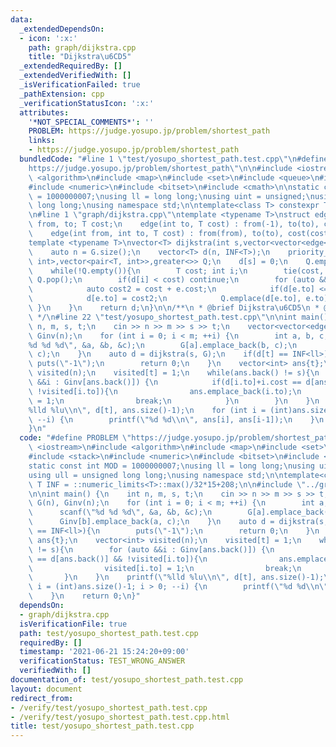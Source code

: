 ```yaml
---
data:
  _extendedDependsOn:
  - icon: ':x:'
    path: graph/dijkstra.cpp
    title: "Dijkstra\u6CD5"
  _extendedRequiredBy: []
  _extendedVerifiedWith: []
  _isVerificationFailed: true
  _pathExtension: cpp
  _verificationStatusIcon: ':x:'
  attributes:
    '*NOT_SPECIAL_COMMENTS*': ''
    PROBLEM: https://judge.yosupo.jp/problem/shortest_path
    links:
    - https://judge.yosupo.jp/problem/shortest_path
  bundledCode: "#line 1 \"test/yosupo_shortest_path.test.cpp\"\n#define PROBLEM \"\
    https://judge.yosupo.jp/problem/shortest_path\"\n\n#include <iostream>\n#include\
    \ <algorithm>\n#include <map>\n#include <set>\n#include <queue>\n#include <stack>\n\
    #include <numeric>\n#include <bitset>\n#include <cmath>\n\nstatic const int MOD\
    \ = 1000000007;\nusing ll = long long;\nusing uint = unsigned;\nusing ull = unsigned\
    \ long long;\nusing namespace std;\n\ntemplate<class T> constexpr T INF = ::numeric_limits<T>::max()/32*15+208;\n\
    \n#line 1 \"graph/dijkstra.cpp\"\ntemplate <typename T>\nstruct edge {\n    int\
    \ from, to; T cost;\n    edge(int to, T cost) : from(-1), to(to), cost(cost) {}\n\
    \    edge(int from, int to, T cost) : from(from), to(to), cost(cost) {}\n};\n\n\
    template <typename T>\nvector<T> dijkstra(int s,vector<vector<edge<T>>> &G){\n\
    \    auto n = G.size();\n    vector<T> d(n, INF<T>);\n    priority_queue<pair<T,\
    \ int>,vector<pair<T, int>>,greater<>> Q;\n    d[s] = 0;\n    Q.emplace(0, s);\n\
    \    while(!Q.empty()){\n        T cost; int i;\n        tie(cost, i) = Q.top();\
    \ Q.pop();\n        if(d[i] < cost) continue;\n        for (auto &&e : G[i]) {\n\
    \            auto cost2 = cost + e.cost;\n            if(d[e.to] <= cost2) continue;\n\
    \            d[e.to] = cost2;\n            Q.emplace(d[e.to], e.to);\n       \
    \ }\n    }\n    return d;\n}\n\n/**\n * @brief Dijkstra\u6CD5\n * @docs _md/dijkstra.md\n\
    \ */\n#line 22 \"test/yosupo_shortest_path.test.cpp\"\n\nint main() {\n    int\
    \ n, m, s, t;\n    cin >> n >> m >> s >> t;\n    vector<vector<edge<ll>>> G(n),\
    \ Ginv(n);\n    for (int i = 0; i < m; ++i) {\n        int a, b, c;\n        scanf(\"\
    %d %d %d\", &a, &b, &c);\n        G[a].emplace_back(b, c);\n        Ginv[b].emplace_back(a,\
    \ c);\n    }\n    auto d = dijkstra(s, G);\n    if(d[t] == INF<ll>){\n       \
    \ puts(\"-1\");\n        return 0;\n    }\n    vector<int> ans{t};\n    vector<int>\
    \ visited(n);\n    visited[t] = 1;\n    while(ans.back() != s){\n        for (auto\
    \ &&i : Ginv[ans.back()]) {\n            if(d[i.to]+i.cost == d[ans.back()] &&\
    \ !visited[i.to]){\n                ans.emplace_back(i.to);\n                visited[i.to]\
    \ = 1;\n                break;\n            }\n        }\n    }\n    printf(\"\
    %lld %lu\\n\", d[t], ans.size()-1);\n    for (int i = (int)ans.size()-1; i > 0;\
    \ --i) {\n        printf(\"%d %d\\n\", ans[i], ans[i-1]);\n    }\n    return 0;\n\
    }\n"
  code: "#define PROBLEM \"https://judge.yosupo.jp/problem/shortest_path\"\n\n#include\
    \ <iostream>\n#include <algorithm>\n#include <map>\n#include <set>\n#include <queue>\n\
    #include <stack>\n#include <numeric>\n#include <bitset>\n#include <cmath>\n\n\
    static const int MOD = 1000000007;\nusing ll = long long;\nusing uint = unsigned;\n\
    using ull = unsigned long long;\nusing namespace std;\n\ntemplate<class T> constexpr\
    \ T INF = ::numeric_limits<T>::max()/32*15+208;\n\n#include \"../graph/dijkstra.cpp\"\
    \n\nint main() {\n    int n, m, s, t;\n    cin >> n >> m >> s >> t;\n    vector<vector<edge<ll>>>\
    \ G(n), Ginv(n);\n    for (int i = 0; i < m; ++i) {\n        int a, b, c;\n  \
    \      scanf(\"%d %d %d\", &a, &b, &c);\n        G[a].emplace_back(b, c);\n  \
    \      Ginv[b].emplace_back(a, c);\n    }\n    auto d = dijkstra(s, G);\n    if(d[t]\
    \ == INF<ll>){\n        puts(\"-1\");\n        return 0;\n    }\n    vector<int>\
    \ ans{t};\n    vector<int> visited(n);\n    visited[t] = 1;\n    while(ans.back()\
    \ != s){\n        for (auto &&i : Ginv[ans.back()]) {\n            if(d[i.to]+i.cost\
    \ == d[ans.back()] && !visited[i.to]){\n                ans.emplace_back(i.to);\n\
    \                visited[i.to] = 1;\n                break;\n            }\n \
    \       }\n    }\n    printf(\"%lld %lu\\n\", d[t], ans.size()-1);\n    for (int\
    \ i = (int)ans.size()-1; i > 0; --i) {\n        printf(\"%d %d\\n\", ans[i], ans[i-1]);\n\
    \    }\n    return 0;\n}"
  dependsOn:
  - graph/dijkstra.cpp
  isVerificationFile: true
  path: test/yosupo_shortest_path.test.cpp
  requiredBy: []
  timestamp: '2021-06-21 15:24:20+09:00'
  verificationStatus: TEST_WRONG_ANSWER
  verifiedWith: []
documentation_of: test/yosupo_shortest_path.test.cpp
layout: document
redirect_from:
- /verify/test/yosupo_shortest_path.test.cpp
- /verify/test/yosupo_shortest_path.test.cpp.html
title: test/yosupo_shortest_path.test.cpp
---
```

